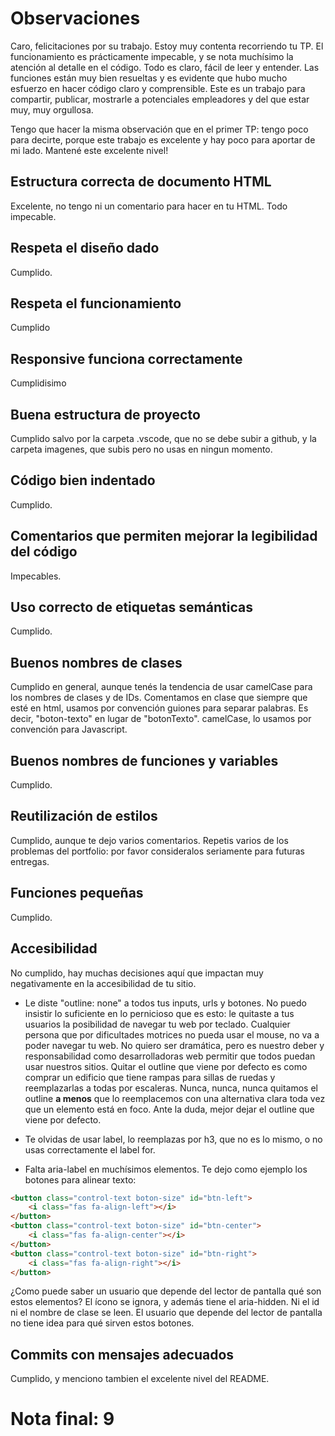 
# Observaciones

Caro, felicitaciones por su trabajo. Estoy muy contenta recorriendo tu TP. El funcionamiento es prácticamente impecable, y se nota muchísimo la atención al detalle en el código. Todo es claro, fácil de leer y entender. Las funciones están muy bien resueltas y es evidente que hubo mucho esfuerzo en hacer código claro y comprensible. Este es un trabajo para compartir, publicar, mostrarle a potenciales empleadores y del que estar muy, muy orgullosa. 

Tengo que hacer la misma observación que en el primer TP: tengo poco para decirte, porque este trabajo es excelente y hay poco para aportar de mi lado. Mantené este excelente nivel! 

## Estructura correcta de documento HTML

Excelente, no tengo ni un comentario para hacer en tu HTML. Todo impecable. 

## Respeta el diseño dado

Cumplido. 

## Respeta el funcionamiento

Cumplido

## Responsive funciona correctamente

Cumplidisimo

## Buena estructura de proyecto

Cumplido salvo por la carpeta .vscode, que no se debe subir a github, y la carpeta imagenes, que subis pero no usas en ningun momento. 

## Código bien indentado

Cumplido. 

## Comentarios que permiten mejorar la legibilidad del código

Impecables. 

## Uso correcto de etiquetas semánticas

Cumplido.

## Buenos nombres de clases

Cumplido en general, aunque tenés la tendencia de usar camelCase para los nombres de clases y de IDs. Comentamos en clase que siempre que esté en html, usamos por convención guiones para separar palabras. Es decir, "boton-texto" en lugar de "botonTexto". camelCase, lo usamos por convención para Javascript. 

## Buenos nombres de funciones y variables

Cumplido. 

## Reutilización de estilos

Cumplido, aunque te dejo varios comentarios. Repetis varios de los problemas del portfolio: por favor consideralos seriamente para futuras entregas. 

## Funciones pequeñas

Cumplido. 

## Accesibilidad

No cumplido, hay muchas decisiones aquí que impactan muy negativamente en la accesibilidad de tu sitio. 

- Le diste "outline: none" a todos tus inputs, urls y botones. No puedo insistir lo suficiente en lo pernicioso que es esto: le quitaste a tus usuarios la posibilidad de navegar tu web por teclado. Cualquier persona que por dificultades motrices no pueda usar el mouse, no va a poder navegar tu web. No quiero ser dramática, pero es nuestro deber y responsabilidad como desarrolladoras web permitir que todos puedan usar nuestros sitios. Quitar el outline que viene por defecto es como comprar un edificio que tiene rampas para sillas de ruedas y reemplazarlas a todas por escaleras. Nunca, nunca, nunca quitamos el outline **a menos** que lo reemplacemos con una alternativa clara toda vez que un elemento está en foco. Ante la duda, mejor dejar el outline que viene por defecto. 

- Te olvidas de usar label, lo reemplazas por h3, que no es lo mismo, o no usas correctamente el label for. 

- Falta aria-label en muchísimos elementos. Te dejo como ejemplo los botones para alinear texto:

```html
<button class="control-text boton-size" id="btn-left">
    <i class="fas fa-align-left"></i>
</button>
<button class="control-text boton-size" id="btn-center">
    <i class="fas fa-align-center"></i>
</button>
<button class="control-text boton-size" id="btn-right">
    <i class="fas fa-align-right"></i>
</button>
```

¿Como puede saber un usuario que depende del lector de pantalla qué son estos elementos? El ícono se ignora, y además tiene el aria-hidden. Ni el id ni el nombre de clase se leen. El usuario que depende del lector de pantalla no tiene idea para qué sirven estos botones. 


## Commits con mensajes adecuados

Cumplido, y menciono tambien el excelente nivel del README. 

# Nota final: 9


